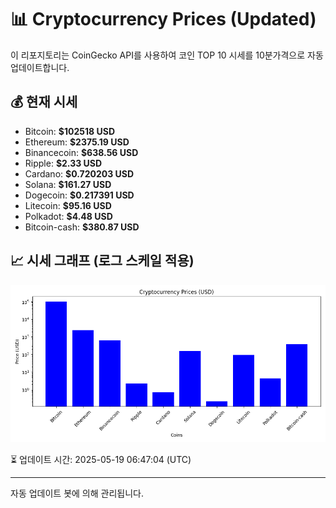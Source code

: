 
# 📊 Cryptocurrency Prices (Updated)

이 리포지토리는 CoinGecko API를 사용하여 코인 TOP 10 시세를 10분가격으로 자동 업데이트합니다.

## 💰 현재 시세
- Bitcoin: **$102518 USD**
- Ethereum: **$2375.19 USD**
- Binancecoin: **$638.56 USD**
- Ripple: **$2.33 USD**
- Cardano: **$0.720203 USD**
- Solana: **$161.27 USD**
- Dogecoin: **$0.217391 USD**
- Litecoin: **$95.16 USD**
- Polkadot: **$4.48 USD**
- Bitcoin-cash: **$380.87 USD**

## 📈 시세 그래프 (로그 스케일 적용)
![Crypto Prices](crypto_prices.png)

⏳ 업데이트 시간: 2025-05-19 06:47:04 (UTC)

---
자동 업데이트 봇에 의해 관리됩니다.
